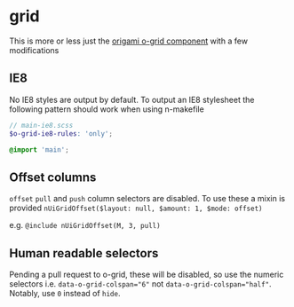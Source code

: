 # grid

This is more or less just the [origami o-grid component](http://registry.origami.ft.com/components/o-grid) with a few modifications

## IE8

No IE8 styles are output by default. To output an IE8 stylesheet the following pattern should work when using n-makefile

```scss
// main-ie8.scss
$o-grid-ie8-rules: 'only';

@import 'main';
```

## Offset columns

`offset` `pull` and `push` column selectors are disabled. To use these a mixin is provided `nUiGridOffset($layout: null, $amount: 1, $mode: offset)`

e.g.  `@include nUiGridOffset(M, 3, pull)`

## Human readable selectors

Pending a pull request to o-grid, these will be disabled, so use the numeric selectors i.e. `data-o-grid-colspan="6"` not `data-o-grid-colspan="half"`. Notably, use `0` instead of `hide`.
